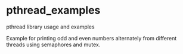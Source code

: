 # pthread_examples
pthread library usage and examples

Example for printing odd and even numbers alternately from different threads using semaphores and mutex.
